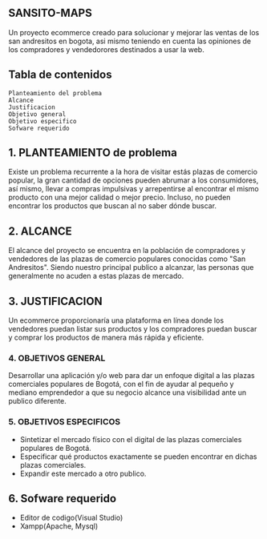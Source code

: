 ##   SANSITO-MAPS 
Un proyecto ecommerce creado para solucionar y mejorar las ventas de los san andresitos en bogota, asi mismo teniendo en cuenta las opiniones de los compradores y vendedorores destinados a usar la web.

## Tabla de contenidos
    Planteamiento del problema
    Alcance
    Justificacion
    Objetivo general
    Objetivo especifico
    Sofware requerido

## 1. PLANTEAMIENTO de problema
Existe un problema recurrente a la hora de visitar estás plazas de comercio popular, la gran cantidad de opciones pueden abrumar a los consumidores,  así mismo, llevar a compras impulsivas y arrepentirse al encontrar el mismo producto con una mejor calidad o mejor precio. Incluso, no pueden encontrar los productos que buscan al no saber dónde buscar. 

## 2. ALCANCE
El alcance del proyecto se encuentra en la población de compradores y vendedores de las plazas de comercio populares conocidas como "San Andresitos".
Siendo nuestro principal publico a alcanzar, las personas que generalmente no acuden a estas plazas de mercado.

## 3. JUSTIFICACION
Un ecommerce proporcionaría una plataforma en línea donde los vendedores puedan listar sus productos y los compradores puedan buscar y comprar los productos de manera más rápida y eficiente.

### 4. OBJETIVOS GENERAL
Desarrollar una aplicación y/o web para dar un enfoque digital a las plazas comerciales populares de Bogotá, con el fin de ayudar al pequeño y mediano emprendedor a que su negocio alcance una visibilidad ante un publico diferente.

### 5. OBJETIVOS ESPECIFICOS
- Sintetizar el mercado físico con el digital de las plazas comerciales populares de Bogotá.
- Especificar qué productos exactamente se pueden encontrar en dichas plazas comerciales.
- Expandir este mercado a otro publico.

## 6. Sofware requerido 
- Editor de codigo(Visual Studio)
- Xampp(Apache, Mysql)